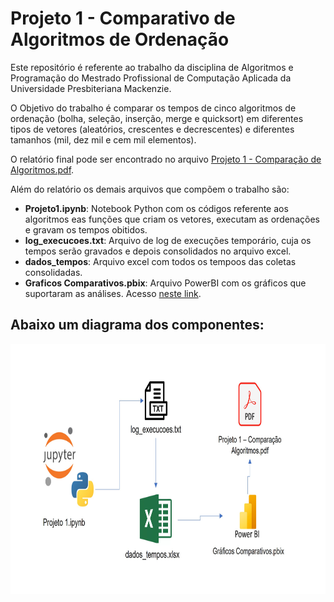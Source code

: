 # Projeto 1 - Comparativo de Algoritmos de Ordenação
Este repositório é referente ao trabalho da disciplina de Algoritmos e Programação do Mestrado Profissional de Computação Aplicada da Universidade Presbiteriana Mackenzie. 

O Objetivo do trabalho é comparar os tempos de cinco algoritmos de ordenação (bolha, seleção, inserção, merge e quicksort) em diferentes tipos de vetores (aleatórios, crescentes e decrescentes) e diferentes tamanhos (mil, dez mil e cem mil elementos). 

O relatório final pode ser encontrado no arquivo [Projeto 1 - Comparação de Algoritmos.pdf](https://github.com/marcos-speca/mestrado-algoritmos-projeto1/blob/main/Projeto1%20-%20Compara%C3%A7%C3%A3o%20Algoritmos.pdf?raw=true).

Além do relatório os demais arquivos que compõem o trabalho são: 

- **Projeto1.ipynb**: Notebook Python com os códigos referente aos algoritmos eas funções que criam os vetores, executam as ordenações e gravam os tempos obitidos. 
- **log_execucoes.txt**: Arquivo de log de execuções temporário, cuja os tempos serão gravados e depois consolidados no arquivo excel. 
- **dados_tempos**: Arquivo excel com todos os tempoos das coletas consolidadas. 
- **Graficos Comparativos.pbix**: Arquivo PowerBI com os gráficos que suportaram as análises. Acesso [neste link](https://app.powerbi.com/view?r=eyJrIjoiMWJkZTBiNmItZWUwZi00YWE5LThjZDItNDA5M2RiODg5MTNlIiwidCI6ImQ1NGFiZGU0LTVlZDYtNDI0OC1iODAzLTNkN2JkYWI0ZjYwOSIsImMiOjR9).


## Abaixo um diagrama dos componentes: 

<img src="https://github.com/marcos-speca/mestrado-algoritmos-projeto1/blob/main/diagrama.jpg?raw=true" height="400" width="800">

